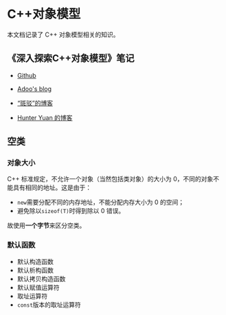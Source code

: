 # C++对象模型

本文档记录了 C++ 对象模型相关的知识。

## 《深入探索C++对象模型》笔记

- [Github](https://github.com/Making-It/note/blob/d38bfe1ef7266b024b215f7935d643b9d4cc0e0f/C++/C++%E5%AF%B9%E8%B1%A1%E6%A8%A1%E5%9E%8B.md)
- [Adoo's blog](http://www.roading.org/develop/cpp/%E3%80%8A%E6%B7%B1%E5%BA%A6%E6%8E%A2%E7%B4%A2c%E5%AF%B9%E8%B1%A1%E6%A8%A1%E5%9E%8B%E3%80%8B%E7%AC%94%E8%AE%B0%E6%B1%87%E6%80%BB.html)

- [“斑驳”的博客](https://yanchunan.github.io/post/c++/%E6%B7%B1%E5%BA%A6%E6%8E%A2%E7%B4%A2c++%E5%AF%B9%E8%B1%A1%E6%A8%A1%E5%9E%8B/)
- [Hunter Yuan 的博客](https://clodfisher.github.io/2018/08/InsideTheC++ObjectModel/)

## 空类

### 对象大小

C++ 标准规定，不允许一个对象（当然包括类对象）的大小为 0，不同的对象不能具有相同的地址。这是由于：

- `new`需要分配不同的内存地址，不能分配内存大小为 0 的空间；
- 避免除以`sizeof(T)`时得到除以 0 错误。

故使用**一个字节**来区分空类。

### 默认函数

- 默认构造函数
- 默认析构函数
- 默认拷贝构造函数
- 默认赋值运算符
- 取址运算符
- `const`版本的取址运算符

